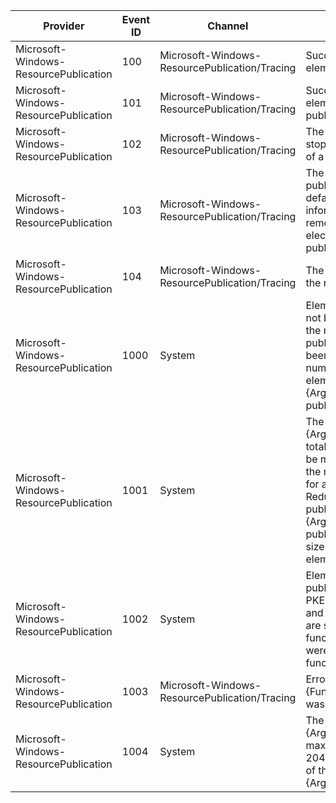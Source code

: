Provider                               |  Event ID  |  Channel                                        |  Message
---------------------------------------|------------|-------------------------------------------------|---------------------------------------------------------------------------------------------------------------------------------------------------------------------------------------------------------------------------------------------------------------------------------------------------------
Microsoft-Windows-ResourcePublication  |  100       |  Microsoft-Windows-ResourcePublication/Tracing  |  Successfully published element {Argument}.
Microsoft-Windows-ResourcePublication  |  101       |  Microsoft-Windows-ResourcePublication/Tracing  |  Successfully removed element {Argument} from publication.
Microsoft-Windows-ResourcePublication  |  102       |  Microsoft-Windows-ResourcePublication/Tracing  |  The service temporarily stopped publishing because of a power event.
Microsoft-Windows-ResourcePublication  |  103       |  Microsoft-Windows-ResourcePublication/Tracing  |  The service stopped publishing because the default computer information has been removed.  The user has elected to opt out of publishing on this computer.
Microsoft-Windows-ResourcePublication  |  104       |  Microsoft-Windows-ResourcePublication/Tracing  |  The service is publishing to the network.
Microsoft-Windows-ResourcePublication  |  1000      |  System                                         |  Element {Argument} could not be published because the maximum number of 20 published elements has been reached. Reduce the number of published elements or remove {Argument} from publication.
Microsoft-Windows-ResourcePublication  |  1001      |  System                                         |  The metadata of element {Argument} would cause the total published metadata to be more than 32k, which is the maximum allowable size for all published elements. Reduce the number of published elements, remove {Argument} from publication, or reduce the size of the metadata of element {Argument}.
Microsoft-Windows-ResourcePublication  |  1002      |  System                                         |  Element {Argument} failed to publish.  Ensure that both PKEY_PUBSVCS_METADATA and PKEY_PUBSVCS_TYPE are set properly on the function instance and there were no errors adding the function instance.
Microsoft-Windows-ResourcePublication  |  1003      |  Microsoft-Windows-ResourcePublication/Tracing  |  Error calling function {Function}.  The return value was {HRESULT}.
Microsoft-Windows-ResourcePublication  |  1004      |  System                                         |  The metadata of element {Argument} is too large.  The maximum allowed size is 2048 bytes.  Reduce the size of the metadata of element {Argument}.